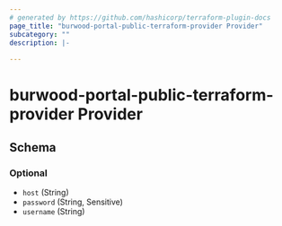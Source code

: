 ```yaml
---
# generated by https://github.com/hashicorp/terraform-plugin-docs
page_title: "burwood-portal-public-terraform-provider Provider"
subcategory: ""
description: |-
  
---
```


# burwood-portal-public-terraform-provider Provider





<!-- schema generated by tfplugindocs -->
## Schema

### Optional

- `host` (String)
- `password` (String, Sensitive)
- `username` (String)
